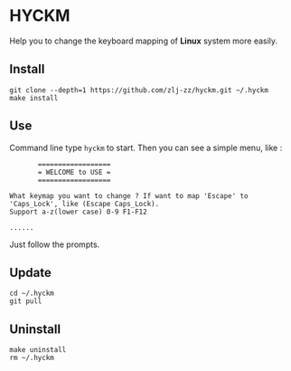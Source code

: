 # HYCKM

Help you to change the keyboard mapping of **Linux** system more easily.

## Install

```shell
git clone --depth=1 https://github.com/zlj-zz/hyckm.git ~/.hyckm
make install
```

## Use

Command line type `hyckm` to start. Then you can see a simple menu, like :

```
       ==================
       = WELCOME to USE =
       ==================

What keymap you want to change ? If want to map 'Escape' to 'Caps_Lock', like (Escape Caps_Lock).
Support a-z(lower case) 0-9 F1-F12

......
```

Just follow the prompts.

## Update

```shell
cd ~/.hyckm
git pull
```

## Uninstall

```shell
make uninstall
rm ~/.hyckm
```
